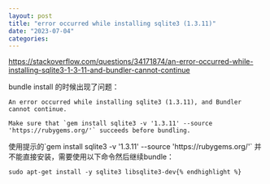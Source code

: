 ```yaml
---
layout: post
title: "error occurred while installing sqlite3 (1.3.11)"
date: "2023-07-04"
categories: 
---
```

<p><a href="https://stackoverflow.com/questions/34171874/an-error-occurred-while-installing-sqlite3-1-3-11-and-bundler-cannot-continue">https://stackoverflow.com/questions/34171874/an-error-occurred-while-installing-sqlite3-1-3-11-and-bundler-cannot-continue</a></p>

<p>bundle install 的时候出现了问题：</p>

<p><code>An error occurred while installing sqlite3 (1.3.11), and Bundler cannot continue.<br />
Make sure that `gem install sqlite3 -v &#39;1.3.11&#39; --source &#39;https://rubygems.org/&#39;` succeeds before bundling.</code></p>

<p>使用提示的`gem install sqlite3 -v &#39;1.3.11&#39; --source &#39;https://rubygems.org/&#39;` 并不能直接安装，需要使用以下命令然后继续bundle：</p>

<pre>
<code>sudo apt-get install -y sqlite3 libsqlite3-dev{% endhighlight %}

